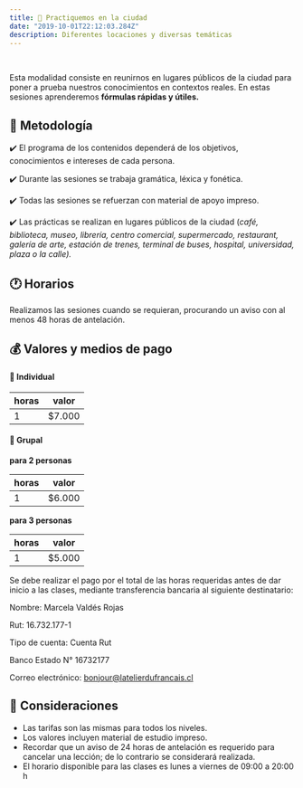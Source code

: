 ```yaml
---
title: 💬 Practiquemos en la ciudad
date: "2019-10-01T22:12:03.284Z"
description: Diferentes locaciones y diversas temáticas
---
```


<br />

Esta modalidad consiste en reunirnos en lugares públicos de la ciudad para poner a prueba
nuestros conocimientos en contextos reales. En estas sesiones aprenderemos **fórmulas rápidas y útiles.**

## 📝 Metodología

✔️ El programa de los contenidos dependerá de los objetivos, conocimientos e intereses de cada persona.

✔️ Durante las sesiones se trabaja gramática, léxica y fonética.

✔️ Todas las sesiones se refuerzan con material de apoyo impreso.

✔️ Las prácticas se realizan en lugares públicos de la ciudad (_café, biblioteca, museo, librería, centro comercial, supermercado, restaurant, galería de arte, estación de trenes, terminal de buses, hospital, universidad, plaza o la calle)._

## 🕐 Horarios

Realizamos las sesiones cuando se requieran, procurando un aviso con al menos 48 horas de antelación.

## 💰 Valores y medios de pago

#### 👤 Individual

| horas | valor   |
| ----- | ------- |
| 1     | \$7.000 |

#### 👥 Grupal

**para 2 personas**

| horas | valor   |
| ----- | ------- |
| 1     | \$6.000 |

**para 3 personas**

| horas | valor   |
| ----- | ------- |
| 1     | \$5.000 |

Se debe realizar el pago por el total de las horas requeridas antes de dar inicio a las clases, mediante transferencia bancaria al siguiente destinatario:

Nombre: Marcela Valdés Rojas

Rut: 16.732.177-1

Tipo de cuenta: Cuenta Rut

Banco Estado N° 16732177

Correo electrónico: bonjour@latelierdufrancais.cl

## 📌 Consideraciones

- Las tarifas son las mismas para todos los niveles.
- Los valores incluyen material de estudio impreso.
- Recordar que un aviso de 24 horas de antelación es requerido para cancelar una lección; de lo contrario se considerará realizada.
- El horario disponible para las clases es lunes a viernes de 09:00 a 20:00 h
